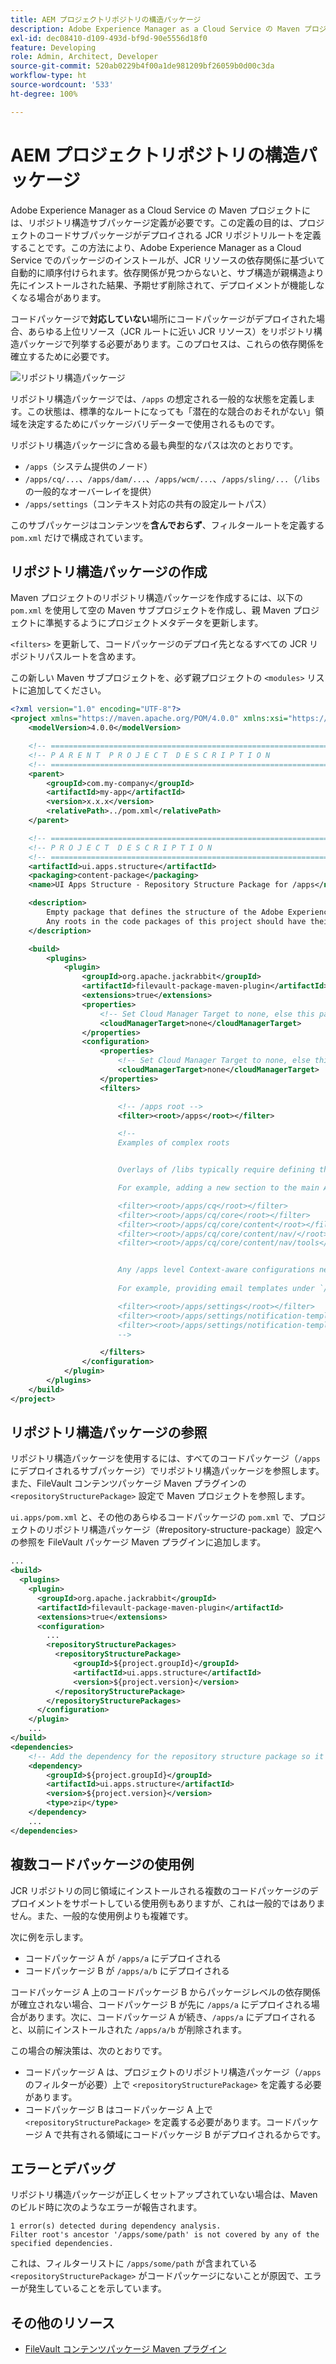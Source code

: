 ```yaml
---
title: AEM プロジェクトリポジトリの構造パッケージ
description: Adobe Experience Manager as a Cloud Service の Maven プロジェクトには、リポジトリ構造サブパッケージ定義が必要です。この定義の目的は、プロジェクトのコードサブパッケージがデプロイされる JCR リポジトリルートを定義することです。
exl-id: dec08410-d109-493d-bf9d-90e5556d18f0
feature: Developing
role: Admin, Architect, Developer
source-git-commit: 520ab0229b4f00a1de981209bf26059b0d00c3da
workflow-type: ht
source-wordcount: '533'
ht-degree: 100%

---
```


# AEM プロジェクトリポジトリの構造パッケージ

Adobe Experience Manager as a Cloud Service の Maven プロジェクトには、リポジトリ構造サブパッケージ定義が必要です。この定義の目的は、プロジェクトのコードサブパッケージがデプロイされる JCR リポジトリルートを定義することです。この方法により、Adobe Experience Manager as a Cloud Service でのパッケージのインストールが、JCR リソースの依存関係に基づいて自動的に順序付けられます。依存関係が見つからないと、サブ構造が親構造より先にインストールされた結果、予期せず削除されて、デプロイメントが機能しなくなる場合があります。

コードパッケージで&#x200B;**対応していない**&#x200B;場所にコードパッケージがデプロイされた場合、あらゆる上位リソース（JCR ルートに近い JCR リソース）をリポジトリ構造パッケージで列挙する必要があります。このプロセスは、これらの依存関係を確立するために必要です。

![リポジトリ構造パッケージ](./assets/repository-structure-packages.png)

リポジトリ構造パッケージでは、`/apps` の想定される一般的な状態を定義します。この状態は、標準的なルートになっても「潜在的な競合のおそれがない」領域を決定するためにパッケージバリデーターで使用されるものです。

リポジトリ構造パッケージに含める最も典型的なパスは次のとおりです。

+ `/apps`（システム提供のノード）
+ `/apps/cq/...`、`/apps/dam/...`、`/apps/wcm/...`、`/apps/sling/...`（`/libs` の一般的なオーバーレイを提供）
+ `/apps/settings`（コンテキスト対応の共有の設定ルートパス）

このサブパッケージはコンテンツを&#x200B;**含んでおらず**、フィルタールートを定義する `pom.xml` だけで構成されています。

## リポジトリ構造パッケージの作成

Maven プロジェクトのリポジトリ構造パッケージを作成するには、以下の `pom.xml` を使用して空の Maven サブプロジェクトを作成し、親 Maven プロジェクトに準拠するようにプロジェクトメタデータを更新します。

`<filters>` を更新して、コードパッケージのデプロイ先となるすべての JCR リポジトリパスルートを含めます。

この新しい Maven サブプロジェクトを、必ず親プロジェクトの `<modules>` リストに追加してください。

```xml
<?xml version="1.0" encoding="UTF-8"?>
<project xmlns="https://maven.apache.org/POM/4.0.0" xmlns:xsi="https://www.w3.org/2001/XMLSchema-instance" xsi:schemaLocation="https://maven.apache.org/POM/4.0.0 https://maven.apache.org/maven-v4_0_0.xsd">
    <modelVersion>4.0.0</modelVersion>

    <!-- ====================================================================== -->
    <!-- P A R E N T  P R O J E C T  D E S C R I P T I O N                      -->
    <!-- ====================================================================== -->
    <parent>
        <groupId>com.my-company</groupId>
        <artifactId>my-app</artifactId>
        <version>x.x.x</version>
        <relativePath>../pom.xml</relativePath>
    </parent>

    <!-- ====================================================================== -->
    <!-- P R O J E C T  D E S C R I P T I O N                                   -->
    <!-- ====================================================================== -->
    <artifactId>ui.apps.structure</artifactId>
    <packaging>content-package</packaging>
    <name>UI Apps Structure - Repository Structure Package for /apps</name>

    <description>
        Empty package that defines the structure of the Adobe Experience Manager repository the code packages in this project deploy into.
        Any roots in the code packages of this project should have their parent enumerated in the filters list below.
    </description>

    <build>
        <plugins>
            <plugin>
                <groupId>org.apache.jackrabbit</groupId>
                <artifactId>filevault-package-maven-plugin</artifactId>
                <extensions>true</extensions>
                <properties>
                    <!-- Set Cloud Manager Target to none, else this package is deployed and remove all defined filter roots -->
                    <cloudManagerTarget>none</cloudManagerTarget>
                </properties>
                <configuration>
                    <properties>
                        <!-- Set Cloud Manager Target to none, else this package is deployed and remove all defined filter roots -->
                        <cloudManagerTarget>none</cloudManagerTarget>
                    </properties>
                    <filters>

                        <!-- /apps root -->
                        <filter><root>/apps</root></filter>

                        <!--
                        Examples of complex roots


                        Overlays of /libs typically require defining the overlay structure, at each level here.

                        For example, adding a new section to the main AEM Tools navigation, necessitates the following rules:

                        <filter><root>/apps/cq</root></filter>
                        <filter><root>/apps/cq/core</root></filter>
                        <filter><root>/apps/cq/core/content</root></filter>
                        <filter><root>/apps/cq/core/content/nav/</root></filter>
                        <filter><root>/apps/cq/core/content/nav/tools</root></filter>


                        Any /apps level Context-aware configurations need to enumerated here. 
                        
                        For example, providing email templates under `/apps/settings/notification-templates/com.day.cq.replication` necessitates the following rules:

                        <filter><root>/apps/settings</root></filter>
                        <filter><root>/apps/settings/notification-templates</root></filter>
                        <filter><root>/apps/settings/notification-templates/com.day.cq.replication</root></filter>
                        -->

                    </filters>
                </configuration>
            </plugin>
        </plugins>
    </build>
</project>
```

## リポジトリ構造パッケージの参照

リポジトリ構造パッケージを使用するには、すべてのコードパッケージ（`/apps` にデプロイされるサブパッケージ）でリポジトリ構造パッケージを参照します。また、FileVault コンテンツパッケージ Maven プラグインの `<repositoryStructurePackage>` 設定で Maven プロジェクトを参照します。

`ui.apps/pom.xml` と、その他のあらゆるコードパッケージの `pom.xml` で、プロジェクトのリポジトリ構造パッケージ（#repository-structure-package）設定への参照を FileVault パッケージ Maven プラグインに追加します。

```xml
...
<build>
  <plugins>
    <plugin>
      <groupId>org.apache.jackrabbit</groupId>
      <artifactId>filevault-package-maven-plugin</artifactId>
      <extensions>true</extensions>
      <configuration>
        ...
        <repositoryStructurePackages>
          <repositoryStructurePackage>
              <groupId>${project.groupId}</groupId>
              <artifactId>ui.apps.structure</artifactId>
              <version>${project.version}</version>
          </repositoryStructurePackage>
        </repositoryStructurePackages>
      </configuration>
    </plugin>
    ...
</build>
<dependencies>
    <!-- Add the dependency for the repository structure package so it resolves -->
    <dependency>
        <groupId>${project.groupId}</groupId>
        <artifactId>ui.apps.structure</artifactId>
        <version>${project.version}</version>
        <type>zip</type>
    </dependency>
    ...
</dependencies>
```

## 複数コードパッケージの使用例

JCR リポジトリの同じ領域にインストールされる複数のコードパッケージのデプロイメントをサポートしている使用例もありますが、これは一般的ではありません。また、一般的な使用例よりも複雑です。

次に例を示します。

+ コードパッケージ A が `/apps/a` にデプロイされる
+ コードパッケージ B が `/apps/a/b` にデプロイされる

コードパッケージ A 上のコードパッケージ B からパッケージレベルの依存関係が確立されない場合、コードパッケージ B が先に `/apps/a` にデプロイされる場合があります。次に、コードパッケージ A が続き、`/apps/a` にデプロイされると、以前にインストールされた `/apps/a/b` が削除されます。

この場合の解決策は、次のとおりです。

+ コードパッケージ A は、プロジェクトのリポジトリ構造パッケージ（`/apps` のフィルターが必要）上で `<repositoryStructurePackage>` を定義する必要があります。
+ コードパッケージ B はコードパッケージ A 上で `<repositoryStructurePackage>` を定義する必要があります。コードパッケージ A で共有される領域にコードパッケージ B がデプロイされるからです。

## エラーとデバッグ

リポジトリ構造パッケージが正しくセットアップされていない場合は、Maven のビルド時に次のようなエラーが報告されます。

```
1 error(s) detected during dependency analysis.
Filter root's ancestor '/apps/some/path' is not covered by any of the specified dependencies.
```

これは、フィルターリストに `/apps/some/path` が含まれている `<repositoryStructurePackage>` がコードパッケージにないことが原因で、エラーが発生していることを示しています。

## その他のリソース

+ [FileVault コンテンツパッケージ Maven プラグイン](https://jackrabbit.apache.org/filevault-package-maven-plugin/)
